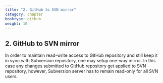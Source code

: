 ```yaml
---
title: "2. GitHub to SVN mirror"
category: chapter
booktype: github
weight: 10
---
```


## 2. GitHub to  SVN mirror

In order to maintain read-write access to GitHub repository and still keep it in sync with Subversion repository, one may setup one-way mirror. In this case any changes submitted to GitHub repository get applied to SVN repository, however, Subversion server has to remain read-only for all SVN users.